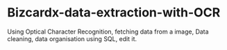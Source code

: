 # Bizcardx-data-extraction-with-OCR
Using Optical Character Recognition, fetching data from a image, Data cleaning, data organisation using SQL, edit it.
